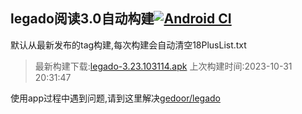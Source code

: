 ## legado阅读3.0自动构建[![Android CI](https://github.com/10bits/gedoor-Build/workflows/Android%20CI/badge.svg)](https://github.com/10bits/gedoor-Build/actions)

默认从最新发布的tag构建,每次构建会自动清空18PlusList.txt

> 最新构建下载:[legado-3.23.103114.apk](https://github.com/md-yd/legado18x/releases/download/legado-3.23.103114/legado-3.23.103114.apk) 上次构建时间:2023-10-31 20:31:47
<!--start-->
> 
<!--end-->
  
使用app过程中遇到问题,请到这里解决[gedoor/legado](https://github.com/gedoor/legado/issues)

